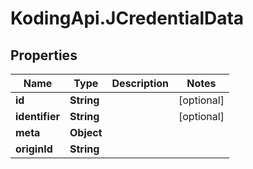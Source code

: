 # KodingApi.JCredentialData

## Properties
Name | Type | Description | Notes
------------ | ------------- | ------------- | -------------
**id** | **String** |  | [optional] 
**identifier** | **String** |  | [optional] 
**meta** | **Object** |  | 
**originId** | **String** |  | 


